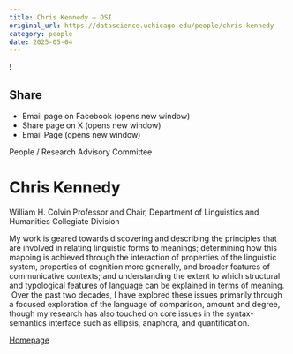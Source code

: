 ```yaml
---
title: Chris Kennedy – DSI
original_url: https://datascience.uchicago.edu/people/chris-kennedy
category: people
date: 2025-05-04
---
```


<!-- Table-like structure detected -->

!

## Share

* Email page on Facebook (opens new window)
* Share page on X (opens new window)
* Email Page (opens new window)

<!-- Table-like structure detected -->

People / Research Advisory Committee

# Chris Kennedy

William H. Colvin Professor and Chair, Department of Linguistics and Humanities Collegiate Division

My work is geared towards discovering and describing the principles that are involved in relating linguistic forms to meanings; determining how this mapping is achieved through the interaction of properties of the linguistic system, properties of cognition more generally, and broader features of communicative contexts; and understanding the extent to which structural and typological features of language can be explained in terms of meaning.  Over the past two decades, I have explored these issues primarily through a focused exploration of the language of comparison, amount and degree, though my research has also touched on core issues in the syntax-semantics interface such as ellipsis, anaphora, and quantification.

[Homepage](https://linguistics.uchicago.edu/faculty/kennedy)